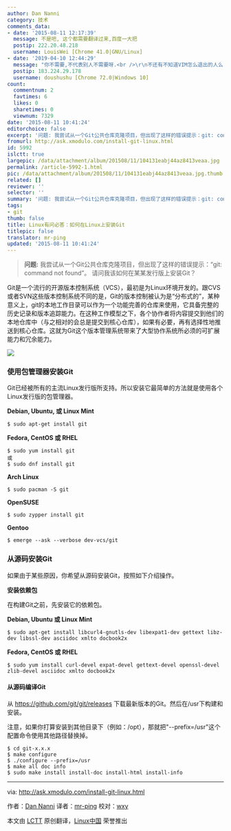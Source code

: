 ```yaml
---
author: Dan Nanni
category: 技术
comments_data:
- date: '2015-08-11 12:17:39'
  message: 不是吧, 这个都需要翻译过来,百度一大把
  postip: 222.20.48.218
  username: LouisWei [Chrome 41.0|GNU/Linux]
- date: '2019-04-10 12:44:29'
  message: "你不需要,不代表别人不需要呀.<br />\r\n不还有不知道VIM怎么退出的人么......"
  postip: 183.224.29.178
  username: doushushu [Chrome 72.0|Windows 10]
count:
  commentnum: 2
  favtimes: 6
  likes: 0
  sharetimes: 0
  viewnum: 7329
date: '2015-08-11 10:41:24'
editorchoice: false
excerpt: '问题: 我尝试从一个Git公共仓库克隆项目，但出现了这样的错误提示：git: command not found。 请问我该如何在某某发行版上安装Git？  Git是一个流行的开源版本控制系统（VCS），最初是为Linux环境开发的。跟CVS或者SVN这些版本控制系统不同的是，Git的版本控制被认为是分布式的，某种意义上，git的本地工作目录可以作为一个功能完善的仓库来使用，它具备完整的历史记录和版本追踪能力。在这种工作模型之下，各个协作者将内容提交到他们的本地仓库中（与之相对的会总是提交到核心仓库），如果有必要，再有选择性地推送到核心仓库。这就为Gi'
fromurl: http://ask.xmodulo.com/install-git-linux.html
id: 5992
islctt: true
largepic: /data/attachment/album/201508/11/104131eabj44az8413veaa.jpg
permalink: /article-5992-1.html
pic: /data/attachment/album/201508/11/104131eabj44az8413veaa.jpg.thumb.jpg
related: []
reviewer: ''
selector: ''
summary: '问题: 我尝试从一个Git公共仓库克隆项目，但出现了这样的错误提示：git: command not found。 请问我该如何在某某发行版上安装Git？  Git是一个流行的开源版本控制系统（VCS），最初是为Linux环境开发的。跟CVS或者SVN这些版本控制系统不同的是，Git的版本控制被认为是分布式的，某种意义上，git的本地工作目录可以作为一个功能完善的仓库来使用，它具备完整的历史记录和版本追踪能力。在这种工作模型之下，各个协作者将内容提交到他们的本地仓库中（与之相对的会总是提交到核心仓库），如果有必要，再有选择性地推送到核心仓库。这就为Gi'
tags:
- git
thumb: false
title: Linux有问必答：如何在Linux上安装Git
titlepic: false
translator: mr-ping
updated: '2015-08-11 10:41:24'
---
```



> 
> **问题:** 我尝试从一个Git公共仓库克隆项目，但出现了这样的错误提示：“git: command not found”。 请问我该如何在某某发行版上安装Git？
> 
> 
> 


Git是一个流行的开源版本控制系统（VCS），最初是为Linux环境开发的。跟CVS或者SVN这些版本控制系统不同的是，Git的版本控制被认为是“分布式的”，某种意义上，git的本地工作目录可以作为一个功能完善的仓库来使用，它具备完整的历史记录和版本追踪能力。在这种工作模型之下，各个协作者将内容提交到他们的本地仓库中（与之相对的会总是提交到核心仓库），如果有必要，再有选择性地推送到核心仓库。这就为Git这个版本管理系统带来了大型协作系统所必须的可扩展能力和冗余能力。


![](/data/attachment/album/201508/11/104131eabj44az8413veaa.jpg)


### 使用包管理器安装Git


Git已经被所有的主流Linux发行版所支持。所以安装它最简单的方法就是使用各个Linux发行版的包管理器。


**Debian, Ubuntu, 或 Linux Mint**



```
$ sudo apt-get install git

```

**Fedora, CentOS 或 RHEL**



```
$ sudo yum install git
或
$ sudo dnf install git

```

**Arch Linux**



```
$ sudo pacman -S git

```

**OpenSUSE**



```
$ sudo zypper install git

```

**Gentoo**



```
$ emerge --ask --verbose dev-vcs/git

```

### 从源码安装Git


如果由于某些原因，你希望从源码安装Git，按照如下介绍操作。


**安装依赖包**


在构建Git之前，先安装它的依赖包。


**Debian, Ubuntu 或 Linux Mint**



```
$ sudo apt-get install libcurl4-gnutls-dev libexpat1-dev gettext libz-dev libssl-dev asciidoc xmlto docbook2x

```

**Fedora, CentOS 或 RHEL**



```
$ sudo yum install curl-devel expat-devel gettext-devel openssl-devel zlib-devel asciidoc xmlto docbook2x

```

#### 从源码编译Git


从 <https://github.com/git/git/releases> 下载最新版本的Git。然后在/usr下构建和安装。


注意，如果你打算安装到其他目录下（例如：/opt），那就把"--prefix=/usr"这个配置命令使用其他路径替换掉。



```
$ cd git-x.x.x
$ make configure
$ ./configure --prefix=/usr
$ make all doc info
$ sudo make install install-doc install-html install-info

```



---


via: <http://ask.xmodulo.com/install-git-linux.html>


作者：[Dan Nanni](http://ask.xmodulo.com/author/nanni) 译者：[mr-ping](https://github.com/mr-ping) 校对：[wxy](https://github.com/wxy)


本文由 [LCTT](https://github.com/LCTT/TranslateProject) 原创翻译，[Linux中国](https://linux.cn/) 荣誉推出